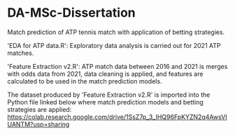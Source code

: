 # DA-MSc-Dissertation
Match prediction of ATP tennis match with application of betting strategies.

'EDA for ATP data.R': Exploratory data analysis is carried out for 2021 ATP matches. 

'Feature Extraction v2.R': ATP match data between 2016 and 2021 is merges with odds data from 2021, data cleaning is applied, and features are calculated to be used in the match prediction models. 

The dataset produced by 'Feature Extraction v2.R' is imported into the Python file linked below where match prediction models and betting strategies are applied:
https://colab.research.google.com/drive/1SsZ7p_3_IHQ96FpKYZN2q4AwsVIUANTM?usp=sharing

